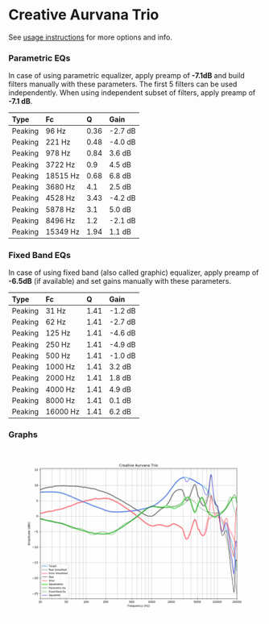 # Creative Aurvana Trio
See [usage instructions](https://github.com/jaakkopasanen/AutoEq#usage) for more options and info.

### Parametric EQs
In case of using parametric equalizer, apply preamp of **-7.1dB** and build filters manually
with these parameters. The first 5 filters can be used independently.
When using independent subset of filters, apply preamp of **-7.1 dB**.

| Type    | Fc       |    Q | Gain    |
|:--------|:---------|:-----|:--------|
| Peaking | 96 Hz    | 0.36 | -2.7 dB |
| Peaking | 221 Hz   | 0.48 | -4.0 dB |
| Peaking | 978 Hz   | 0.84 | 3.6 dB  |
| Peaking | 3722 Hz  | 0.9  | 4.5 dB  |
| Peaking | 18515 Hz | 0.68 | 6.8 dB  |
| Peaking | 3680 Hz  | 4.1  | 2.5 dB  |
| Peaking | 4528 Hz  | 3.43 | -4.2 dB |
| Peaking | 5878 Hz  | 3.1  | 5.0 dB  |
| Peaking | 8496 Hz  | 1.2  | -2.1 dB |
| Peaking | 15349 Hz | 1.94 | 1.1 dB  |

### Fixed Band EQs
In case of using fixed band (also called graphic) equalizer, apply preamp of **-6.5dB**
(if available) and set gains manually with these parameters.

| Type    | Fc       |    Q | Gain    |
|:--------|:---------|:-----|:--------|
| Peaking | 31 Hz    | 1.41 | -1.2 dB |
| Peaking | 62 Hz    | 1.41 | -2.7 dB |
| Peaking | 125 Hz   | 1.41 | -4.6 dB |
| Peaking | 250 Hz   | 1.41 | -4.9 dB |
| Peaking | 500 Hz   | 1.41 | -1.0 dB |
| Peaking | 1000 Hz  | 1.41 | 3.2 dB  |
| Peaking | 2000 Hz  | 1.41 | 1.8 dB  |
| Peaking | 4000 Hz  | 1.41 | 4.9 dB  |
| Peaking | 8000 Hz  | 1.41 | 0.1 dB  |
| Peaking | 16000 Hz | 1.41 | 6.2 dB  |

### Graphs
![](./Creative%20Aurvana%20Trio.png)